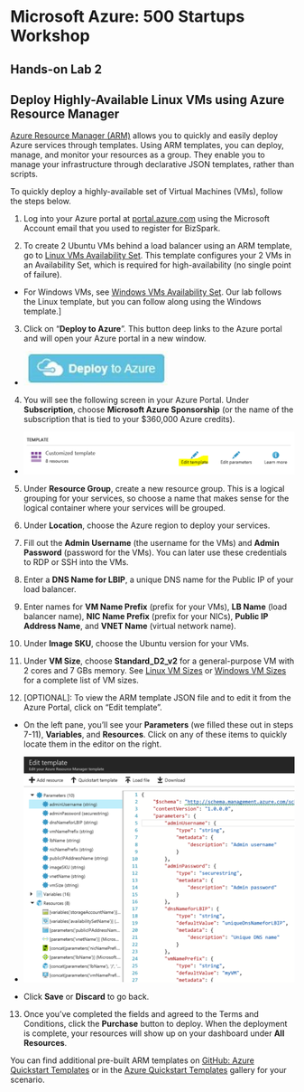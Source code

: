 # Microsoft Azure: 500 Startups Workshop
## Hands-on Lab 2
## Deploy Highly-Available Linux VMs using Azure Resource Manager


[Azure Resource Manager (ARM)](https://docs.microsoft.com/en-us/azure/azure-resource-manager/resource-group-overview) allows you to quickly and easily deploy Azure services through templates.  Using ARM templates, you can deploy, manage, and monitor your resources as a group.  They enable you to manage your infrastructure through declarative JSON templates, rather than scripts.  

To quickly deploy a highly-available set of Virtual Machines (VMs), follow the steps below.  

1.	Log into your Azure portal at [portal.azure.com](portal.azure.com) using the Microsoft Account email that you used to register for BizSpark.

2.	To create 2 Ubuntu VMs behind a load balancer using an ARM template, go to [Linux VMs Availability Set](https://github.com/mschray/AzureVMCreate).  This template configures your 2 VMs in an Availability Set, which is required for high-availability (no single point of failure).  

* For Windows VMs, see [Windows VMs Availability Set](https://github.com/Azure/azure-quickstart-templates/tree/master/201-2-vms-loadbalancer-lbrules).  Our lab follows the Linux template, but you can follow along using the Windows template.]  

3.	Click on “**Deploy to Azure**”.  This button deep links to the Azure portal and will open your Azure portal in a new window.  

* ![](/images/deploy-to-azure.jpg)

4.	You will see the following screen in your Azure Portal.  Under **Subscription**, choose **Microsoft Azure Sponsorship** (or the name of the subscription that is tied to your $360,000 Azure credits).  

* ![](/images/edit-arm-portal.png)

5.	Under **Resource Group**, create a new resource group.  This is a logical grouping for your services, so choose a name that makes sense for the logical container where your services will be grouped.  

6.	Under **Location**, choose the Azure region to deploy your services.

7.	Fill out the **Admin Username** (the username for the VMs) and **Admin Password** (password for the VMs).  You can later use these credentials to RDP or SSH into the VMs.  

8.	Enter a **DNS Name for LBIP**, a unique DNS name for the Public IP of your load balancer.  

9.	Enter names for **VM Name Prefix** (prefix for your VMs), **LB Name** (load balancer name), **NIC Name Prefix** (prefix for your NICs), **Public IP Address Name**, and **VNET Name** (virtual network name).

10.	Under **Image SKU**, choose the Ubuntu version for your VMs.  

11.	Under **VM Size**, choose **Standard_D2_v2** for a general-purpose VM with 2 cores and 7 GBs memory.  See [Linux VM Sizes](https://docs.microsoft.com/en-us/azure/virtual-machines/linux/sizes) or [Windows VM Sizes](https://docs.microsoft.com/en-us/azure/virtual-machines/virtual-machines-windows-sizes) for a complete list of VM sizes.  

12.	[OPTIONAL]: To view the ARM template JSON file and to edit it from the Azure Portal, click on “Edit template”.  
 
* On the left pane, you’ll see your **Parameters** (we filled these out in steps 7-11), **Variables**, and **Resources**.  Click on any of these items to quickly locate them in the editor on the right.  

* ![](/images/arm-editor.png)

* Click **Save** or **Discard** to go back.

13.	Once you’ve completed the fields and agreed to the Terms and Conditions, click the **Purchase** button to deploy.  When the deployment is complete, your resources will show up on your dashboard under **All Resources**.  

You can find additional pre-built ARM templates on [GitHub: Azure Quickstart Templates](https://github.com/Azure/azure-quickstart-templates) or in the [Azure Quickstart Templates](https://azure.microsoft.com/en-us/resources/templates/) gallery for your scenario.  
